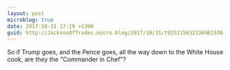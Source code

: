 ```yaml
---
layout: post
microblog: true
date: 2017-10-31 17:19 +1300
guid: http://JacksonOfTrades.micro.blog/2017/10/31/t925215632336961536.html
---
```

So if Trump goes, and the Pence goes, all the way down to the White House cook, are they the "Commander in Chef"?
